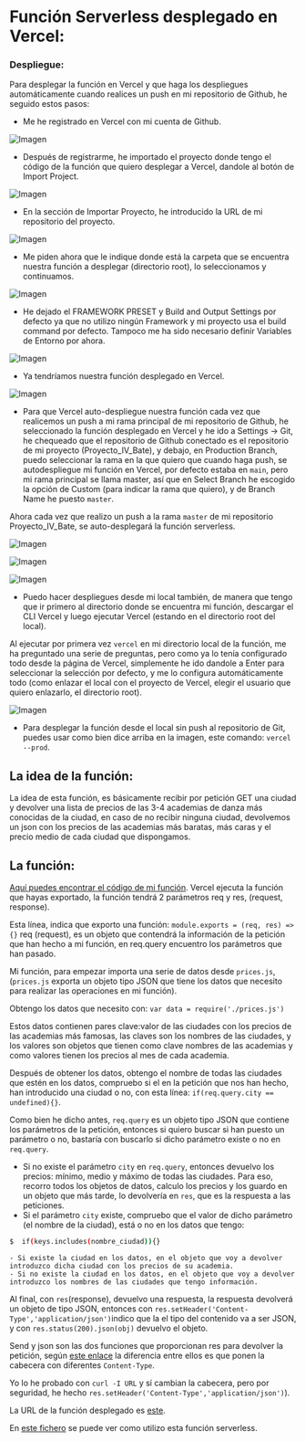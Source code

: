 # Función Serverless desplegado en Vercel:

### Despliegue:
Para desplegar la función en Vercel y que haga los despliegues automáticamente cuando realices un push en mi repositorio de Github, he seguido estos pasos:
  - Me he registrado en Vercel con mi cuenta de Github.

  ![Imagen](imagenes/registroVercel.png)

  - Después de registrarme, he importado el proyecto donde tengo el código de la función que quiero desplegar a Vercel, dandole al botón de Import Project.

  ![Imagen](imagenes/importarVercel.png)

  - En la sección de Importar Proyecto, he introducido la URL de mi repositorio del proyecto.

  ![Imagen](imagenes/urlGitHubVercel.png)

  - Me piden ahora que le indique donde está la carpeta que se encuentra nuestra función a desplegar (directorio root), lo seleccionamos y continuamos.

  ![Imagen](imagenes/rootAcademiesVercel.png)

  - He dejado el FRAMEWORK PRESET y Build and Output Settings por defecto ya que no utilizo ningún Framework y mi proyecto usa el build command por defecto. Tampoco me ha sido necesario definir Variables de Entorno por ahora.

  ![Imagen](imagenes/presetBuildVercel.png)

  - Ya tendríamos nuestra función desplegado en Vercel.

  ![Imagen](imagenes/deployedVercel.png)

  - Para que Vercel auto-despliegue nuestra función cada vez que realicemos un push a mi rama principal de mi repositorio de Github, he seleccionado la función desplegado en Vercel y he ido a Settings -> Git, he chequeado que el repositorio de Github conectado es el repositorio de mi proyecto (Proyecto_IV_Bate), y debajo, en Production Branch, puedo seleccionar la rama en la que quiero que cuando haga push, se autodespliegue mi función en Vercel, por defecto estaba en ```main```, pero mi rama principal se llama master, así que en Select Branch he escogido la opción de Custom (para indicar la rama que quiero), y de Branch Name he puesto ```master```.

  Ahora cada vez que realizo un push a la rama ```master``` de mi repositorio Proyecto_IV_Bate, se auto-desplegará la función serverless.

  ![Imagen](imagenes/settingGitVercel.png)

  ![Imagen](imagenes/connectGitRepository.png)

  ![Imagen](imagenes/productionBranch.png)

  - Puedo hacer despliegues desde mi local también, de manera que tengo que ir primero al directorio donde se encuentra mi función, descargar el CLI Vercel y luego ejecutar Vercel (estando en el directorio root del local).

  Al ejecutar por primera vez ```vercel``` en mi directorio local de la función, me ha preguntado una serie de preguntas, pero como ya lo tenía configurado todo desde la página de Vercel, simplemente he ido dandole a Enter para seleccionar la selección por defecto, y me lo configura automáticamente todo (como enlazar el local con el proyecto de Vercel, elegir el usuario que quiero enlazarlo, el directorio root).

  ![Imagen](imagenes/localVercel.png)

  - Para desplegar la función desde el local sin push al repositorio de Git, puedes usar como bien dice arriba en la imagen, este comando: ```vercel --prod```.


## La idea de la función:
La idea de esta función, es básicamente recibir por petición GET una ciudad y devolver una lista de precios de las 3-4 academias de danza más conocidas de la ciudad, en caso de no recibir ninguna ciudad, devolvemos un json con los precios de las academias más baratas, más caras y el precio medio de cada ciudad que dispongamos.

## La función:
[Aquí puedes encontrar el código de mi función](https://github.com/WolfYe98/Proyecto_IV_Bate/blob/master/Vercel/Academies-pricing/api/academiesPricing.js).
Vercel ejecuta la función que hayas exportado, la función tendrá 2 parámetros req y res, (request, response).

Esta línea, indica que exporto una función: ```module.exports = (req, res) => {}```
req (request), es un objeto que contendrá la información de la petición que han hecho a mi función, en req.query encuentro los parámetros que han pasado.

Mi función, para empezar importa una serie de datos desde ```prices.js```, (```prices.js``` exporta un objeto tipo JSON que tiene los datos que necesito para realizar las operaciones en mi función).

Obtengo los datos que necesito con: ```var data = require('./prices.js')```

Estos datos contienen pares clave:valor de las ciudades con los precios de las academias más famosas, las claves son los nombres de las ciudades, y los valores son objetos que tienen como clave nombres de las academias y como valores tienen los precios al mes de cada academia.

Después de obtener los datos, obtengo el nombre de todas las ciudades que estén en los datos, compruebo si el en la petición que nos han hecho, han introducido una ciudad o no, con esta línea: ```if(req.query.city == undefined){}```.

Como bien he dicho antes, ```req.query``` es un objeto tipo JSON que contiene los parámetros de la petición, entonces si quiero buscar si han puesto un parámetro o no, bastaría con buscarlo si dicho parámetro existe o no en ```req.query```.

  - Si no existe el parámetro ```city``` en  ```req.query```, entonces devuelvo los precios: mínimo, medio y máximo de todas las ciudades.
  Para eso, recorro todos los objetos de datos, calculo los precios y los guardo en un objeto que más tarde, lo devolvería en ```res```, que es la respuesta a las peticiones.
  - Si el parámetro ```city``` existe, compruebo que el valor de dicho parámetro (el nombre de la ciudad), está o no en los datos que tengo:
  ```bash
  $  if(keys.includes(nombre_ciudad)){}
  ```
    - Si existe la ciudad en los datos, en el objeto que voy a devolver introduzco dicha ciudad con los precios de su academia.
    - Si no existe la ciudad en los datos, en el objeto que voy a devolver introduzco los nombres de las ciudades que tengo información.

Al final, con ```res```(response), devuelvo una respuesta, la respuesta devolverá un objeto de tipo JSON, entonces con ```res.setHeader('Content-Type','application/json')```indico que la el tipo del contenido va a ser JSON, y con ```res.status(200).json(obj)``` devuelvo el objeto.

Send y json son las dos funciones que proporcionan res para devolver la petición, según [este enlace](https://www.tutorialspoint.com/difference-between-res-send-and-res-json-in-express-js) la diferencia entre ellos es que ponen la cabecera con diferentes ```Content-Type```.

Yo lo he probado con ```curl -I URL``` y sí cambian la cabecera, pero por seguridad, he hecho ```res.setHeader('Content-Type','application/json')```).

La URL de la función desplegado es [este](http://academies-pricing.vercel.app/api/academiesPricing).

En [este fichero](https://github.com/WolfYe98/Proyecto_IV_Bate/blob/master/app/prices.js) se puede ver como utilizo esta función serverless.

